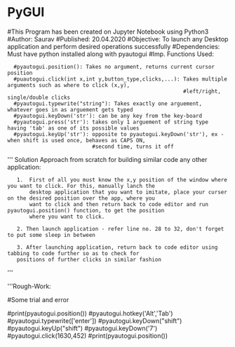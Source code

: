 # PyGUI

#This Program has been created on Jupyter Notebook using Python3
#Author: Saurav
#Published: 20.04.2020
#Objective: To launch any Desktop application and perform desired operations successfully
#Dependencies: Must have python installed along with pyautogui
#Imp. Functions Used:

      #pyautogui.position(): Takes no argument, returns current cursor position
      #puautogui.click(int x,int y,button_type,clicks,...): Takes multiple arguments such as where to click (x,y),
                                                            #left/right, single/double clicks
      #pyautogui.typewrite("string"): Takes exactly one arguement, whatever goes in as arguement gets typed
      #pyautogui.keyDown('str'): can be any key from the key-board
      #pyautogui.press('str'): takes only 1 arguement of string type having 'tab' as one of its possible values
      #pyautogui.keyUp('str'): opposite to pyautogui.keyDown('str'), ex - when shift is used once, behaves as CAPS ON,
                               #second time, turns it off

'''
Solution Approach from scratch for building similar code any other application:

       1.  First of all you must know the x,y position of the window where you want to click. For this, manually lanch the
           desktop application that you want to imitate, place your curser on the desired position over the app, where you
           want to click and then return back to code editor and run pyautogui.position() function, to get the position
           where you want to click.
                     
       2. Then launch application - refer line no. 28 to 32, don't forget to put some sleep in between
                     
       3. After launching application, return back to code editor using tabbing to code further so as to check for
       positions of further clicks in similar fashion
'''

'''Rough-Work:

#Some trial and error

#print(pyautogui.position())
#pyautogui.hotkey('Alt','Tab')
#pyautogui.typewrite(['enter'])
#pyautogui.keyDown("shift")
#pyautogui.keyUp("shift")
#pyautogui.keyDown('7')
#pyautogui.click(1630,452)
#print(pyautogui.position())
